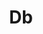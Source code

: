 ---
layout: list
type: category
title: Db
slug: db
sidebar: true
order: 2
description: >
  DB category
---